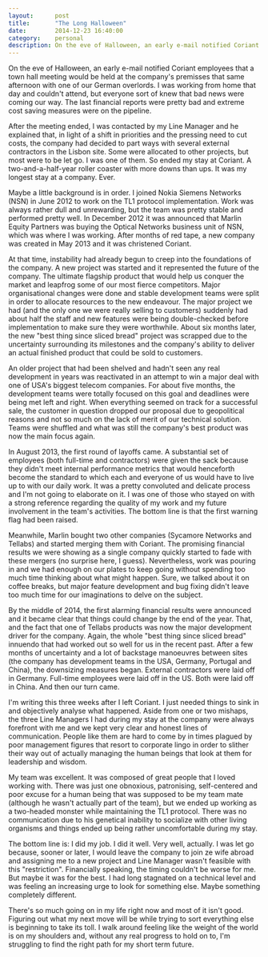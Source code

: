 ```yaml
---
layout:      post
title:       "The Long Halloween"
date:        2014-12-23 16:40:00
category:    personal
description: On the eve of Halloween, an early e-mail notified Coriant employees that a town hall meeting would be held at the company's premisses that same afternoon with one of our German overlords.
---
```


On the eve of Halloween, an early e-mail notified Coriant employees that a town hall meeting would be held at the company's premisses that same afternoon with one of our German overlords. I was working from home that day and couldn't attend, but everyone sort of knew that bad news were coming our way. The last financial reports were pretty bad and extreme cost saving measures were on the pipeline.

After the meeting ended, I was contacted by my Line Manager and he explained that, in light of a shift in priorities and the pressing need to cut costs, the company had decided to part ways with several external contractors in the Lisbon site. Some were allocated to other projects, but most were to be let go. I was one of them. So ended my stay at Coriant. A two-and-a-half-year roller coaster with more downs than ups. It was my longest stay at a company. Ever.

Maybe a little background is in order. I joined Nokia Siemens Networks (NSN) in June 2012 to work on the TL1 protocol implementation. Work was always rather dull and unrewarding, but the team was pretty stable and performed pretty well. In December 2012 it was announced that Marlin Equity Partners was buying the Optical Networks business unit of NSN, which was where I was working. After months of red tape, a new company was created in May 2013 and it was christened Coriant.

At that time, instability had already begun to creep into the foundations of the company. A new project was started and it represented the future of the company. The ultimate flagship product that would help us conquer the market and leapfrog some of our most fierce competitors. Major organisational changes were done and stable development teams were split in order to allocate resources to the new endeavour. The major project we had (and the only one we were really selling to customers) suddenly had about half the staff and new features were being double-checked before implementation to make sure they were worthwhile. About six months later, the new "best thing since sliced bread" project was scrapped due to the uncertainty surrounding its milestones and the company's ability to deliver an actual finished product that could be sold to customers.

An older project that had been shelved and hadn't seen any real development in years was reactivated in an attempt to win a major deal with one of USA's biggest telecom companies. For about five months, the development teams were totally focused on this goal and deadlines were being met left and right. When everything seemed on track for a successful sale, the customer in question dropped our proposal due to geopolitical reasons and not so much on the lack of merit of our technical solution. Teams were shuffled and what was still the company's best product was now the main focus again.

In August 2013, the first round of layoffs came. A substantial set of employees (both full-time and contractors) were given the sack because they didn't meet internal performance metrics that would henceforth become the standard to which each and everyone of us would have to live up to with our daily work. It was a pretty convoluted and delicate process and I'm not going to elaborate on it. I was one of those who stayed on with a strong reference regarding the quality of my work and my future involvement in the team's activities. The bottom line is that the first warning flag had been raised.

Meanwhile, Marlin bought two other companies (Sycamore Networks and Tellabs) and started merging them with Coriant. The promising financial results we were showing as a single company quickly started to fade with these mergers (no surprise here, I guess). Nevertheless, work was pouring in and we had enough on our plates to keep going without spending too much time thinking about what might happen. Sure, we talked about it on coffee breaks, but major feature development and bug fixing didn't leave too much time for our imaginations to delve on the subject.

By the middle of 2014, the first alarming financial results were announced and it became clear that things could change by the end of the year. That, and the fact that one of Tellabs products was now the major development driver for the company. Again, the whole "best thing since sliced bread" innuendo that had worked out so well for us in the recent past. After a few months of uncertainty and a lot of backstage manoeuvres between sites (the company has development teams in the USA, Germany, Portugal and China), the downsizing measures began. External contractors were laid off in Germany. Full-time employees were laid off in the US. Both were laid off in China. And then our turn came.

I'm writing this three weeks after I left Coriant. I just needed things to sink in and objectively analyse what happened. Aside from one or two mishaps, the three Line Managers I had during my stay at the company were always forefront with me and we kept very clear and honest lines of communication. People like them are hard to come by in times plagued by poor management figures that resort to corporate lingo in order to slither their way out of actually managing the human beings that look at them for leadership and wisdom.

My team was excellent. It was composed of great people that I loved working with. There was just one obnoxious, patronising, self-centered and poor excuse for a human being that was supposed to be my team mate (although he wasn't actually part of the team), but we ended up working as a two-headed monster while maintaining the TL1 protocol. There was no communication due to his genetical inability to socialize with other living organisms and things ended up being rather uncomfortable during my stay.

The bottom line is: I did my job. I did it well. Very well, actually. I was let go because, sooner or later, I would leave the company to join ze wife abroad and assigning me to a new project and Line Manager wasn't feasible with this "restriction". Financially speaking, the timing couldn't be worse for me. But maybe it was for the best. I had long stagnated on a technical level and was feeling an increasing urge to look for something else. Maybe something completely different.

There's so much going on in my life right now and most of it isn't good. Figuring out what my next move will be while trying to sort everything else is beginning to take its toll. I walk around feeling like the weight of the world is on my shoulders and, without any real progress to hold on to, I'm struggling to find the right path for my short term future.
